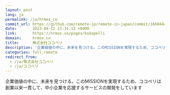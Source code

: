 ```yaml
---
layout: post
lang: ja
permalink: /ja/hrmos_co
commit_url: https://github.com/remote-jp/remote-in-japan/commit/16b0444b158a15b81a230125f9b7592ed3c33792
date:       2023-04-12 13:31:13 +0900
link:       https://hrmos.co/pages/kokopelli
domain:     hrmos.co
title:      株式会社ココペリ
description: '企業価値の中に、未来を見つける。このMISSIONを実現するため、ココペリは創業以来一貫して、中小企業を応援するサービスの開発をしています'
categories: full_remote
redirect_from:
  - /ja/株式会社ココペリ
  - /ja/ココペリ
---
```


<p>企業価値の中に、未来を見つける。このMISSIONを実現するため、ココペリは創業以来一貫して、中小企業を応援するサービスの開発をしています</p>

